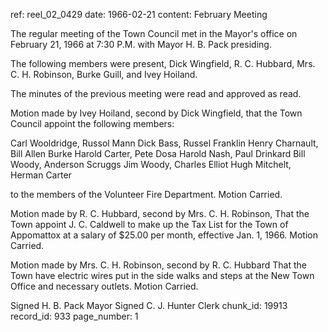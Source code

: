 ref: reel_02_0429
date: 1966-02-21
content: February Meeting

The regular meeting of the Town Council met in the Mayor's office on February 21, 1966 at 7:30 P.M. with Mayor H. B. Pack presiding.

The following members were present, Dick Wingfield, R. C. Hubbard, Mrs. C. H. Robinson, Burke Guill, and Ivey Hoiland.

The minutes of the previous meeting were read and approved as read.

Motion made by Ivey Hoiland, second by Dick Wingfield, that the Town Council appoint the following members:

Carl Wooldridge, Russol Mann
Dick Bass, Russel Franklin
Henry Charnault, Bill Allen Burke
Harold Carter, Pete Dosa
Harold Nash, Paul Drinkard
Bill Woody, Anderson Scruggs
Jim Woody, Charles Elliot
Hugh Mitchelt, Herman Carter

to the members of the Volunteer Fire Department. Motion Carried.

Motion made by R. C. Hubbard, second by Mrs. C. H. Robinson, That the Town appoint J. C. Caldwell to make up the Tax List for the Town of Appomattox at a salary of $25.00 per month, effective Jan. 1, 1966. Motion Carried.

Motion made by Mrs. C. H. Robinson, second by R. C. Hubbard That the Town have electric wires put in the side walks and steps at the New Town Office and necessary outlets. Motion Carried.

Signed H. B. Pack Mayor
Signed C. J. Hunter Clerk
chunk_id: 19913
record_id: 933
page_number: 1

